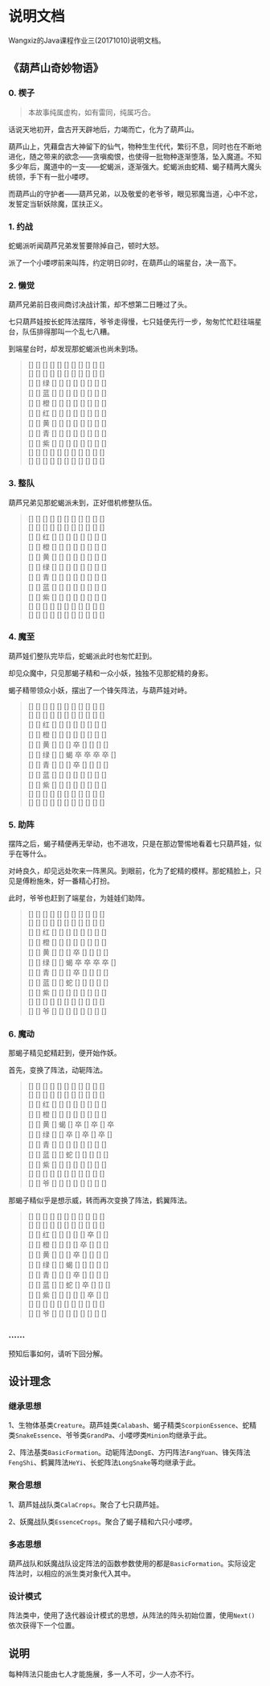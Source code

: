 # 说明文档
Wangxiz的Java课程作业三(20171010)说明文档。

## 《葫芦山奇妙物语》
### 0. 楔子
>本故事纯属虚构，如有雷同，纯属巧合。

话说天地初开，盘古开天辟地后，力竭而亡，化为了葫芦山。

葫芦山上，凭藉盘古大神留下的仙气，物种生生代代，繁衍不息，同时也在不断地进化，随之带来的欲念——贪嗔痴恨，也使得一批物种逐渐堕落，坠入魔道。不知多少年后，魔道中的一支——蛇蝎派，逐渐强大。蛇蝎派由蛇精、蝎子精两大魔头统领，手下有一批小喽啰。

而葫芦山的守护者——葫芦兄弟，以及敬爱的老爷爷，眼见邪魔当道，心中不忿，发誓定当斩妖除魔，匡扶正义。

### 1. 约战
蛇蝎派听闻葫芦兄弟发誓要除掉自己，顿时大怒。

派了一个小喽啰前来叫阵，约定明日卯时，在葫芦山的端星台，决一高下。

### 2. 懒觉
葫芦兄弟前日夜间商讨决战计策，却不想第二日睡过了头。

七只葫芦娃按长蛇阵法摆阵，爷爷走得慢，七只娃便先行一步，匆匆忙忙赶往端星台，队伍排得那叫一个乱七八糟。

到端星台时，却发现那蛇蝎派也尚未到场。
>[] [] [] [] [] [] [] [] [] [] [] <br>
>[] [] [] [] [] [] [] [] [] [] [] <br>
>[] [] 绿 [] [] [] [] [] [] [] [] <br>
>[] [] 蓝 [] [] [] [] [] [] [] [] <br>
>[] [] 橙 [] [] [] [] [] [] [] [] <br>
>[] [] 红 [] [] [] [] [] [] [] [] <br>
>[] [] 黄 [] [] [] [] [] [] [] [] <br>
>[] [] 青 [] [] [] [] [] [] [] [] <br>
>[] [] 紫 [] [] [] [] [] [] [] [] <br>
>[] [] [] [] [] [] [] [] [] [] [] <br>
>[] [] [] [] [] [] [] [] [] [] [] <br>

### 3. 整队
葫芦兄弟见那蛇蝎派未到，正好借机修整队伍。
>[] [] [] [] [] [] [] [] [] [] [] <br>
>[] [] [] [] [] [] [] [] [] [] [] <br>
>[] [] 红 [] [] [] [] [] [] [] [] <br>
>[] [] 橙 [] [] [] [] [] [] [] [] <br>
>[] [] 黄 [] [] [] [] [] [] [] [] <br>
>[] [] 绿 [] [] [] [] [] [] [] [] <br>
>[] [] 青 [] [] [] [] [] [] [] [] <br>
>[] [] 蓝 [] [] [] [] [] [] [] [] <br>
>[] [] 紫 [] [] [] [] [] [] [] [] <br>
>[] [] [] [] [] [] [] [] [] [] [] <br>
>[] [] [] [] [] [] [] [] [] [] [] <br>

### 4. 魔至
葫芦娃们整队完毕后，蛇蝎派此时也匆忙赶到。

却见众魔中，只见那蝎子精和一众小妖，独独不见那蛇精的身影。

蝎子精带领众小妖，摆出了一个锋矢阵法，与葫芦娃对峙。
>[] [] [] [] [] [] [] [] [] [] [] <br>
>[] [] [] [] [] [] [] [] [] [] [] <br>
>[] [] 红 [] [] [] [] [] [] [] [] <br>
>[] [] 橙 [] [] [] [] [] [] [] [] <br>
>[] [] 黄 [] [] [] 卒 [] [] [] [] <br>
>[] [] 绿 [] [] 蝎 卒 卒 卒 卒 [] <br>
>[] [] 青 [] [] [] 卒 [] [] [] [] <br>
>[] [] 蓝 [] [] [] [] [] [] [] [] <br>
>[] [] 紫 [] [] [] [] [] [] [] [] <br>
>[] [] [] [] [] [] [] [] [] [] [] <br>
>[] [] [] [] [] [] [] [] [] [] [] <br>

### 5. 助阵
摆阵之后，蝎子精便再无举动，也不进攻，只是在那边警惕地看着七只葫芦娃，似乎在等什么。

对峙良久，却见远处吹来一阵黑风。到眼前，化为了蛇精的模样。那蛇精脸上，只见是傅粉施朱，好一番精心打扮。

此时，爷爷也赶到了端星台，为娃娃们助阵。
>[] [] [] [] [] [] [] [] [] [] [] <br>
>[] [] [] [] [] [] [] [] [] [] [] <br>
>[] [] 红 [] [] [] [] [] [] [] [] <br>
>[] [] 橙 [] [] [] [] [] [] [] [] <br>
>[] [] 黄 [] [] [] 卒 [] [] [] [] <br>
>[] [] 绿 [] [] 蝎 卒 卒 卒 卒 [] <br>
>[] [] 青 [] [] [] 卒 [] [] [] [] <br>
>[] [] 蓝 [] [] 蛇 [] [] [] [] [] <br>
>[] [] 紫 [] [] [] [] [] [] [] [] <br>
>[] [] [] [] [] [] [] [] [] [] [] <br>
>[] [] 爷 [] [] [] [] [] [] [] [] <br>

### 6. 魔动
那蝎子精见蛇精赶到，便开始作妖。

首先，变换了阵法，动轭阵法。
>[] [] [] [] [] [] [] [] [] [] [] <br>
>[] [] [] [] [] [] [] [] [] [] [] <br>
>[] [] 红 [] [] [] [] [] [] [] [] <br>
>[] [] 橙 [] [] [] [] [] [] [] [] <br>
>[] [] 黄 [] 蝎 [] 卒 [] 卒 [] 卒 <br>
>[] [] 绿 [] [] 卒 [] 卒 [] 卒 [] <br>
>[] [] 青 [] [] [] [] [] [] [] [] <br>
>[] [] 蓝 [] [] 蛇 [] [] [] [] [] <br>
>[] [] 紫 [] [] [] [] [] [] [] [] <br>
>[] [] [] [] [] [] [] [] [] [] [] <br>
>[] [] 爷 [] [] [] [] [] [] [] [] <br>

那蝎子精似乎是想示威，转而再次变换了阵法，鹤翼阵法。
>[] [] [] [] [] [] [] [] [] [] [] <br>
>[] [] [] [] [] [] [] [] [] [] [] <br>
>[] [] 红 [] [] [] [] [] 卒 [] [] <br>
>[] [] 橙 [] [] [] [] 卒 [] [] [] <br>
>[] [] 黄 [] [] [] 卒 [] [] [] [] <br>
>[] [] 绿 [] [] 蝎 [] [] [] [] [] <br>
>[] [] 青 [] [] [] 卒 [] [] [] [] <br>
>[] [] 蓝 [] [] 蛇 [] 卒 [] [] [] <br>
>[] [] 紫 [] [] [] [] [] 卒 [] [] <br>
>[] [] [] [] [] [] [] [] [] [] [] <br>
>[] [] 爷 [] [] [] [] [] [] [] [] <br>

### ……
预知后事如何，请听下回分解。

## 设计理念
### 继承思想
1、生物体基类`Creature`。葫芦娃类`Calabash`、蝎子精类`ScorpionEssence`、蛇精类`SnakeEssence`、爷爷类`GrandPa`、小喽啰类`Minion`均继承于此。

2、阵法基类`BasicFormation`。动轭阵法`DongE`、方円阵法`FangYuan`、锋矢阵法`FengShi`、鹤翼阵法`HeYi`、长蛇阵法`LongSnake`等均继承于此。

### 聚合思想
1、葫芦娃战队类`CalaCrops`。聚合了七只葫芦娃。

2、妖魔战队类`EssenceCrops`。聚合了蝎子精和六只小喽啰。

### 多态思想
葫芦战队和妖魔战队设定阵法的函数参数使用的都是`BasicFormation`。实际设定阵法时，以相应的派生类对象代入其中。

### 设计模式
阵法类中，使用了迭代器设计模式的思想，从阵法的阵头初始位置，使用`Next()`依次获得下一个位置。

## 说明
每种阵法只能由七人才能施展，多一人不可，少一人亦不行。